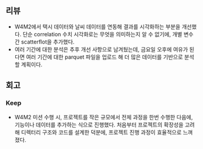 ## 리뷰
- W4M2에서 택시 데이터와 날씨 데이터를 연동해 결과를 시각화하는 부분을 개선했다. 단순 correlation 수치 시각화로는 무엇을 의미하는지 알 수 없기에, 개별 변수 간 scatterflot을 추가했다.
- 여러 기간에 대한 분석은 추후 개선 사항으로 남겨뒀는데, 금요일 오후에 여유가 된다면 여러 기간에 대한 parquet 파일을 업로드 해 더 많은 데이터를 기반으로 분석할 계획이다.
## 회고
### Keep
- W4M2 미션 수행 시, 프로젝트를 작은 규모에서 전체 과정을 한번 수행한 다음에, 기능이나 데이터를 추가하는 식으로 진행했다. 처음부터 프로젝트의 확장성을 고려해 디렉터리 구조와 코드를 설계한 덕분에, 프로젝트 진행 과정이 효율적으로 느껴졌다.
